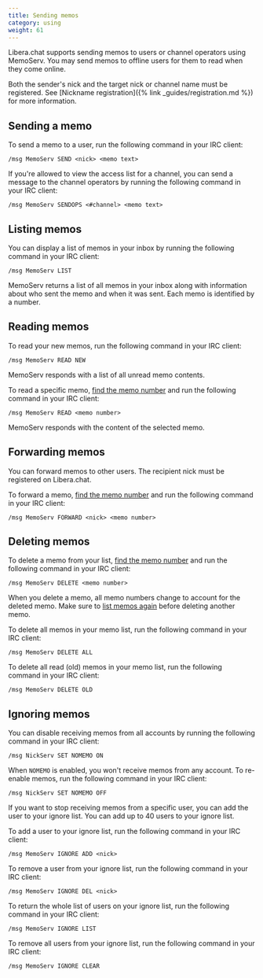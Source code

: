 ```yaml
---
title: Sending memos
category: using
weight: 61
---
```


Libera.chat supports sending memos to users or channel operators using
MemoServ. You may send memos to offline users for them to read when they come
online.

Both the sender's nick and the target nick or channel name must be registered.
See [Nickname registration]({% link _guides/registration.md %}) for more
information.

## Sending a memo

To send a memo to a user, run the following command in your IRC client:

```
/msg MemoServ SEND <nick> <memo text>
```

If you're allowed to view the access list for a channel, you can send a
message to the channel operators by running the following command in your IRC
client:

```
/msg MemoServ SENDOPS <#channel> <memo text>
```

## Listing memos

You can display a list of memos in your inbox by running the following command
in your IRC client:

```
/msg MemoServ LIST
```

MemoServ returns a list of all memos in your inbox along with information
about who sent the memo and when it was sent. Each memo is identified by a
number.

## Reading memos

To read your new memos, run the following command in your IRC client:

```
/msg MemoServ READ NEW
```

MemoServ responds with a list of all unread memo contents.

To read a specific memo, [find the memo number](#listing-memos) and run the
following command in your IRC client:

```
/msg MemoServ READ <memo number>
```

MemoServ responds with the content of the selected memo.

## Forwarding memos

You can forward memos to other users. The recipient nick must be registered on
Libera.chat.

To forward a memo, [find the memo number](#listing-memos) and run the
following command in your IRC client:

```
/msg MemoServ FORWARD <nick> <memo number>
```

## Deleting memos

To delete a memo from your list, [find the memo number](#listing-memos) and
run the following command in your IRC client:

```
/msg MemoServ DELETE <memo number>
```

When you delete a memo, all memo numbers change to account for the deleted
memo. Make sure to [list memos again](#listing-memos) before deleting another
memo.

To delete all memos in your memo list, run the following command
in your IRC client:

```
/msg MemoServ DELETE ALL
```

To delete all read (old) memos in your memo list, run the following command in
your IRC client:

```
/msg MemoServ DELETE OLD
```

## Ignoring memos

You can disable receiving memos from all accounts by running the following
command in your IRC client:

```
/msg NickServ SET NOMEMO ON
```

When `NOMEMO` is enabled, you won't receive memos from any account. To
re-enable memos, run the following command in your IRC client:

```
/msg NickServ SET NOMEMO OFF
```

If you want to stop receiving memos from a specific user, you can add the user
to your ignore list. You can add up to 40 users to your ignore list.

To add a user to your ignore list, run the following command in your IRC
client:

```
/msg MemoServ IGNORE ADD <nick>
```

To remove a user from your ignore list, run the following command
in your IRC client:

```
/msg MemoServ IGNORE DEL <nick>
```

To return the whole list of users on your ignore list, run the following
command in your IRC client:

```
/msg MemoServ IGNORE LIST
```

To remove all users from your ignore list, run the following command in your IRC client:

```
/msg MemoServ IGNORE CLEAR
```
